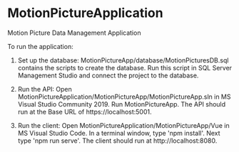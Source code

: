 # MotionPictureApplication
Motion Picture Data Management Application

To run the application:

1. Set up the database: MotionPictureApp/database/MotionPicturesDB.sql contains the scripts 
	to create the database.	Run this script in SQL Server Management Studio and connect the 
	project to the database.

2. Run the API: Open MotionPictureApplication/MotionPictureApp/MotionPictureApp.sln in MS 
	Visual Studio Community 2019. Run MotionPictureApp. The API should run at the Base URL of
	https://localhost:5001.

3. Run the client: Open MotionPictureApplication/MotionPictureApp/Vue in MS Visual Studio 
	Code. In a terminal	window, type 'npm install'. Next type 'npm run serve'. The client
	should run at http://localhost:8080.

